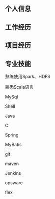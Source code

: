 ## 个人信息

## 工作经历

## 项目经历



## 专业技能

熟练使用Spark、HDFS

熟悉Scala语言

MySql

Shell

Java

C

Spring

MyBatis

git

maven

Jenkins

opsware

flex



